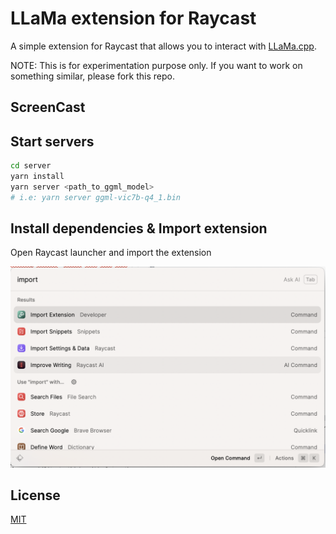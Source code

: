 # LLaMa extension for Raycast

A simple extension for Raycast that allows you to interact with [LLaMa.cpp](https://github.com/ggerganov/llama.cpp).

NOTE: This is for experimentation purpose only. If you want to work on something similar, please fork this repo.


## ScreenCast

## Start servers

```bash
cd server
yarn install
yarn server <path_to_ggml_model>
# i.e: yarn server ggml-vic7b-q4_1.bin
```

## Install dependencies & Import extension

Open Raycast launcher and import the extension

![import-extension](assets/import-extension.png)


## License

[MIT](LICENSE)